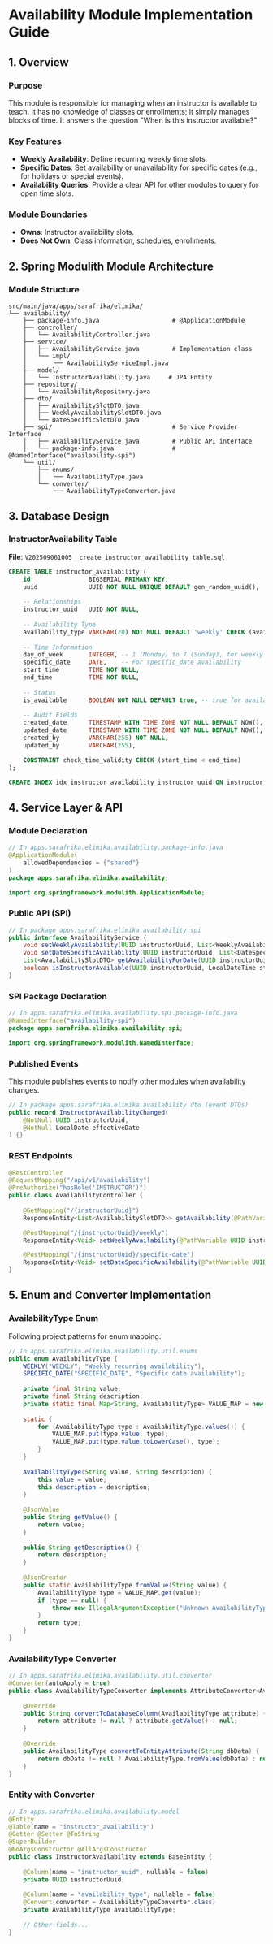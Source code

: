 # Availability Module Implementation Guide

## 1. Overview

### Purpose
This module is responsible for managing when an instructor is available to teach. It has no knowledge of classes or enrollments; it simply manages blocks of time. It answers the question "When is this instructor available?"

### Key Features
- **Weekly Availability**: Define recurring weekly time slots.
- **Specific Dates**: Set availability or unavailability for specific dates (e.g., for holidays or special events).
- **Availability Queries**: Provide a clear API for other modules to query for open time slots.

### Module Boundaries
- **Owns**: Instructor availability slots.
- **Does Not Own**: Class information, schedules, enrollments.

## 2. Spring Modulith Module Architecture

### Module Structure
```
src/main/java/apps/sarafrika/elimika/
└── availability/
    ├── package-info.java                    # @ApplicationModule
    ├── controller/
    │   └── AvailabilityController.java
    ├── service/
    │   ├── AvailabilityService.java         # Implementation class
    │   └── impl/
    │       └── AvailabilityServiceImpl.java
    ├── model/
    │   └── InstructorAvailability.java     # JPA Entity
    ├── repository/
    │   └── AvailabilityRepository.java
    ├── dto/
    │   ├── AvailabilitySlotDTO.java
    │   ├── WeeklyAvailabilitySlotDTO.java
    │   └── DateSpecificSlotDTO.java
    ├── spi/                                 # Service Provider Interface
    │   ├── AvailabilityService.java         # Public API interface
    │   └── package-info.java                # @NamedInterface("availability-spi")
    └── util/
        ├── enums/
        │   └── AvailabilityType.java
        └── converter/
            └── AvailabilityTypeConverter.java
```

## 3. Database Design

### InstructorAvailability Table

**File**: `V202509061005__create_instructor_availability_table.sql`
```sql
CREATE TABLE instructor_availability (
    id                BIGSERIAL PRIMARY KEY,
    uuid              UUID NOT NULL UNIQUE DEFAULT gen_random_uuid(),
    
    -- Relationships
    instructor_uuid   UUID NOT NULL,
    
    -- Availability Type
    availability_type VARCHAR(20) NOT NULL DEFAULT 'weekly' CHECK (availability_type IN ('weekly', 'specific_date')),
    
    -- Time Information
    day_of_week       INTEGER, -- 1 (Monday) to 7 (Sunday), for weekly availability
    specific_date     DATE,    -- For specific_date availability
    start_time        TIME NOT NULL,
    end_time          TIME NOT NULL,
    
    -- Status
    is_available      BOOLEAN NOT NULL DEFAULT true, -- true for available, false for blocked out
    
    -- Audit Fields
    created_date      TIMESTAMP WITH TIME ZONE NOT NULL DEFAULT NOW(),
    updated_date      TIMESTAMP WITH TIME ZONE NOT NULL DEFAULT NOW(),
    created_by        VARCHAR(255) NOT NULL,
    updated_by        VARCHAR(255),

    CONSTRAINT check_time_validity CHECK (start_time < end_time)
);

CREATE INDEX idx_instructor_availability_instructor_uuid ON instructor_availability (instructor_uuid);
```

## 4. Service Layer & API

### Module Declaration
```java
// In apps.sarafrika.elimika.availability.package-info.java
@ApplicationModule(
    allowedDependencies = {"shared"}
)
package apps.sarafrika.elimika.availability;

import org.springframework.modulith.ApplicationModule;
```

### Public API (SPI)
```java
// In package apps.sarafrika.elimika.availability.spi
public interface AvailabilityService {
    void setWeeklyAvailability(UUID instructorUuid, List<WeeklyAvailabilitySlotDTO> slots);
    void setDateSpecificAvailability(UUID instructorUuid, List<DateSpecificSlotDTO> slots);
    List<AvailabilitySlotDTO> getAvailabilityForDate(UUID instructorUuid, LocalDate date);
    boolean isInstructorAvailable(UUID instructorUuid, LocalDateTime start, LocalDateTime end);
}
```

### SPI Package Declaration
```java
// In apps.sarafrika.elimika.availability.spi.package-info.java
@NamedInterface("availability-spi")
package apps.sarafrika.elimika.availability.spi;

import org.springframework.modulith.NamedInterface;
```

### Published Events
This module publishes events to notify other modules when availability changes.

```java
// In package apps.sarafrika.elimika.availability.dto (event DTOs)
public record InstructorAvailabilityChanged(
    @NotNull UUID instructorUuid,
    @NotNull LocalDate effectiveDate
) {}
```

### REST Endpoints
```java
@RestController
@RequestMapping("/api/v1/availability")
@PreAuthorize("hasRole('INSTRUCTOR')")
public class AvailabilityController {
    
    @GetMapping("/{instructorUuid}")
    ResponseEntity<List<AvailabilitySlotDTO>> getAvailability(@PathVariable UUID instructorUuid, @RequestParam LocalDate date);

    @PostMapping("/{instructorUuid}/weekly")
    ResponseEntity<Void> setWeeklyAvailability(@PathVariable UUID instructorUuid, @RequestBody List<WeeklyAvailabilitySlotDTO> slots);

    @PostMapping("/{instructorUuid}/specific-date")
    ResponseEntity<Void> setDateSpecificAvailability(@PathVariable UUID instructorUuid, @RequestBody List<DateSpecificSlotDTO> slots);
}
```

## 5. Enum and Converter Implementation

### AvailabilityType Enum
Following project patterns for enum mapping:

```java
// In apps.sarafrika.elimika.availability.util.enums
public enum AvailabilityType {
    WEEKLY("WEEKLY", "Weekly recurring availability"),
    SPECIFIC_DATE("SPECIFIC_DATE", "Specific date availability");
    
    private final String value;
    private final String description;
    private static final Map<String, AvailabilityType> VALUE_MAP = new HashMap<>();
    
    static {
        for (AvailabilityType type : AvailabilityType.values()) {
            VALUE_MAP.put(type.value, type);
            VALUE_MAP.put(type.value.toLowerCase(), type);
        }
    }
    
    AvailabilityType(String value, String description) {
        this.value = value;
        this.description = description;
    }
    
    @JsonValue
    public String getValue() {
        return value;
    }
    
    public String getDescription() {
        return description;
    }
    
    @JsonCreator
    public static AvailabilityType fromValue(String value) {
        AvailabilityType type = VALUE_MAP.get(value);
        if (type == null) {
            throw new IllegalArgumentException("Unknown AvailabilityType: " + value);
        }
        return type;
    }
}
```

### AvailabilityType Converter
```java
// In apps.sarafrika.elimika.availability.util.converter
@Converter(autoApply = true)
public class AvailabilityTypeConverter implements AttributeConverter<AvailabilityType, String> {
    
    @Override
    public String convertToDatabaseColumn(AvailabilityType attribute) {
        return attribute != null ? attribute.getValue() : null;
    }
    
    @Override
    public AvailabilityType convertToEntityAttribute(String dbData) {
        return dbData != null ? AvailabilityType.fromValue(dbData) : null;
    }
}
```

### Entity with Converter
```java
// In apps.sarafrika.elimika.availability.model
@Entity
@Table(name = "instructor_availability")
@Getter @Setter @ToString
@SuperBuilder
@NoArgsConstructor @AllArgsConstructor
public class InstructorAvailability extends BaseEntity {
    
    @Column(name = "instructor_uuid", nullable = false)
    private UUID instructorUuid;
    
    @Column(name = "availability_type", nullable = false)
    @Convert(converter = AvailabilityTypeConverter.class)
    private AvailabilityType availabilityType;
    
    // Other fields...
}
```
